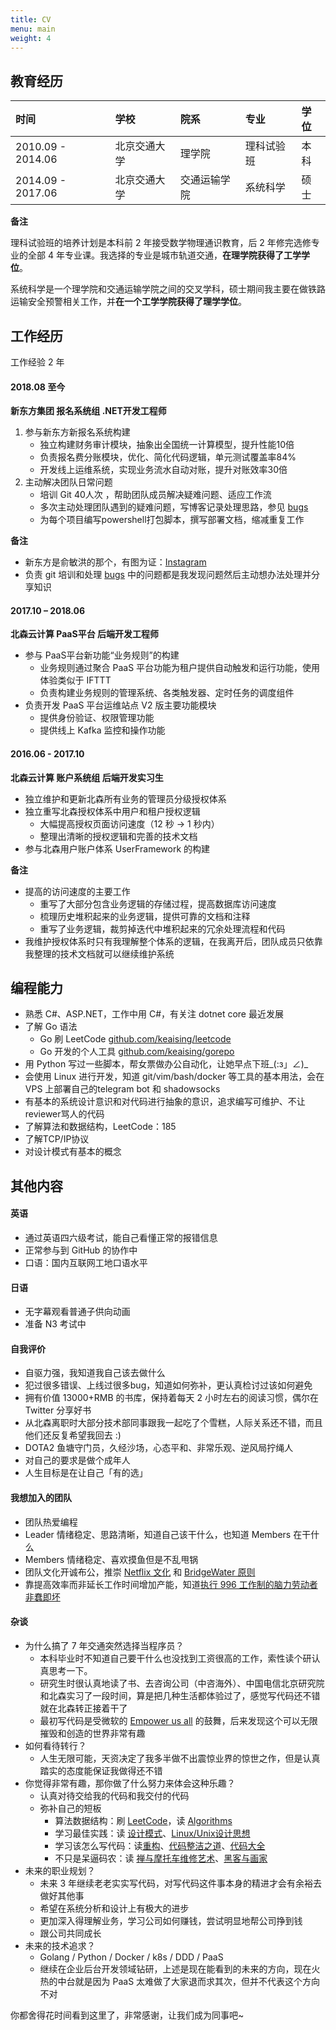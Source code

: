 ```yaml
---
title: CV
menu: main
weight: 4
---
```


## 教育经历

|时间|学校|院系|专业|学位|
|:---|:---|:---|:---|:---|
|2010.09 - 2014.06|北京交通大学|理学院|理科试验班|本科|
|2014.09 - 2017.06|北京交通大学|交通运输学院|系统科学|硕士|

**备注**

理科试验班的培养计划是本科前 2 年接受数学物理通识教育，后 2 年修完选修专业的全部 4 年专业课。我选择的专业是城市轨道交通，**在理学院获得了工学学位**。

系统科学是一个理学院和交通运输学院之间的交叉学科，硕士期间我主要在做铁路运输安全预警相关工作，并**在一个工学学院获得了理学学位**。

## 工作经历

工作经验 2 年

#### 2018.08 至今

**新东方集团 报名系统组 .NET开发工程师**

1. 参与新东方新报名系统构建
    - 独立构建财务审计模块，抽象出全国统一计算模型，提升性能10倍
    - 负责报名费分账模块，优化、简化代码逻辑，单元测试覆盖率84%
    - 开发线上运维系统，实现业务流水自动对账，提升对账效率30倍
2. 主动解决团队日常问题
    - 培训 Git 40人次 ，帮助团队成员解决疑难问题、适应工作流
    - 多次主动处理团队遇到的疑难问题，写博客记录处理思路，参见 [bugs](/categories/bugs/)
    - 为每个项目编写powershell打包脚本，撰写部署文档，缩减重复工作

**备注**

+ 新东方是俞敏洪的那个，有图为证：[Instagram](https://www.instagram.com/p/BmlIoDxFu2S/)
+ 负责 git 培训和处理 [bugs](/categories/bugs/) 中的问题都是我发现问题然后主动想办法处理并分享知识

#### 2017.10 – 2018.06 

**北森云计算 PaaS平台 后端开发工程师**

+ 参与 PaaS平台新功能“业务规则”的构建
    - 业务规则通过聚合 PaaS 平台功能为租户提供自动触发和运行功能，使用体验类似于 IFTTT
    - 负责构建业务规则的管理系统、各类触发器、定时任务的调度组件
+ 负责开发 PaaS 平台运维站点 V2 版主要功能模块
    - 提供身份验证、权限管理功能
    - 提供线上 Kafka 监控和操作功能

#### 2016.06 - 2017.10 

**北森云计算 账户系统组 后端开发实习生**

+ 独立维护和更新北森所有业务的管理员分级授权体系
+ 独立重写北森授权体系中用户和租户授权逻辑
    - 大幅提高授权页面访问速度（12 秒 -> 1 秒内）
    - 整理出清晰的授权逻辑和完善的技术文档
+ 参与北森用户账户体系 UserFramework 的构建

**备注**

+ 提高的访问速度的主要工作
    - 重写了大部分包含业务逻辑的存储过程，提高数据库访问速度
    - 梳理历史堆积起来的业务逻辑，提供可靠的文档和注释
    - 重写了业务逻辑，裁剪掉迭代中堆积起来的冗余处理流程和代码
+ 我维护授权体系时只有我理解整个体系的逻辑，在我离开后，团队成员只依靠我整理的技术文档就可以继续维护系统

## 编程能力
- 熟悉 C#、ASP.NET，工作中用 C#，有关注 dotnet core 最近发展
- 了解 Go 语法
    * Go 刷 LeetCode [github.com/keaising/leetcode](https://github.com/keaising/leetcode/tree/master/go)
    * Go 开发的个人工具 [github.com/keaising/gorepo](https://github.com/keaising/gorepo)
- 用 Python 写过一些脚本，帮女票做办公自动化，让她早点下班_(:з」∠)_
- 会使用 Linux 进行开发，知道 git/vim/bash/docker 等工具的基本用法，会在 VPS 上部署自己的telegram bot 和 shadowsocks
- 有基本的系统设计意识和对代码进行抽象的意识，追求编写可维护、不让reviewer骂人的代码
- 了解算法和数据结构，LeetCode：185
- 了解TCP/IP协议
- 对设计模式有基本的概念

## 其他内容

#### 英语

- 通过英语四六级考试，能自己看懂正常的报错信息
- 正常参与到 GitHub 的协作中
- 口语：国内互联网工地口语水平

#### 日语
    
- 无字幕观看普通子供向动画
- 准备 N3 考试中

#### 自我评价

- 自驱力强，我知道我自己该去做什么
- 犯过很多错误、上线过很多bug，知道如何弥补，更认真检讨过该如何避免
- 拥有价值 13000+RMB 的书库，保持着每天 2 小时左右的阅读习惯，偶尔在 Twitter 分享好书
- 从北森离职时大部分技术部同事跟我一起吃了个雪糕，人际关系还不错，而且他们还反复希望我回去 :)
- DOTA2 鱼塘守门员，久经沙场，心态平和、非常乐观、逆风局拧绳人
- 对自己的要求是做个成年人
- 人生目标是在让自己「有的选」

#### 我想加入的团队
    
- 团队热爱编程
- Leader 情绪稳定、思路清晰，知道自己该干什么，也知道 Members 在干什么
- Members 情绪稳定、喜欢摸鱼但是不乱甩锅
- 团队文化开诚布公，推崇 [Netflix 文化](https://jobs.netflix.com/culture) 和 [BridgeWater 原则](https://www.principles.com)
- 靠提高效率而非延长工作时间增加产能，知道[执行 996 工作制的脑力劳动者非蠢即坏](https://blog.codingnow.com/2019/05/996.html)

#### 杂谈
- 为什么搞了 7 年交通突然选择当程序员？
    * 本科毕业时不知道自己要干什么也没找到工资很高的工作，索性读个研认真思考一下。
    * 研究生时很认真地读了书、去咨询公司（中咨海外）、中国电信北京研究院和北森实习了一段时间，算是把几种生活都体验过了，感觉写代码还不错就在北森转正接着干了
    * 最初写代码是受微软的 [Empower us all](https://www.youtube.com/watch?v=surlvCY6bpI) 的鼓舞，后来发现这个可以无限摧毁和创造的世界非常有趣
- 如何看待转行？
    * 人生无限可能，天资决定了我多半做不出震惊业界的惊世之作，但是认真踏实的态度能保证我做得还不错
- 你觉得非常有趣，那你做了什么努力来体会这种乐趣？
    * 认真对待交给我的代码和我交付的代码
    * 弥补自己的短板
        + 算法数据结构：刷 [LeetCode](https://leetcode.com/shuxiao/)，读 [Algorithms](https://book.douban.com/subject/1996256/)
        + 学习最佳实践：读 [设计模式](https://book.douban.com/subject/1052241/)、[Linux/Unix设计思想](https://book.douban.com/subject/7564417/)
        + 学习该怎么写代码：读[重构](https://book.douban.com/subject/26575459/)、[代码整洁之道](https://book.douban.com/subject/4199741/)、[代码大全](https://book.douban.com/subject/1477390/)
        + 不只是呆逼码农：读 [禅与摩托车维修艺术](https://book.douban.com/subject/6811366/)、[黑客与画家](https://book.douban.com/subject/6021440/)
- 未来的职业规划？
    * 未来 3 年继续老老实实写代码，对写代码这件事本身的精进才会有余裕去做好其他事
    * 希望在系统分析和设计上有极大的进步
    * 更加深入得理解业务，学习公司如何赚钱，尝试明显地帮公司挣到钱
    * 跟公司共同成长
- 未来的技术追求？
    * Golang / Python / Docker / k8s / DDD / PaaS
    * 继续在企业后台开发领域钻研，上述是现在能看到的未来的方向，现在火热的中台就是因为 PaaS 太难做了大家退而求其次，但并不代表这个方向不对

你都舍得花时间看到这里了，非常感谢，让我们成为同事吧~